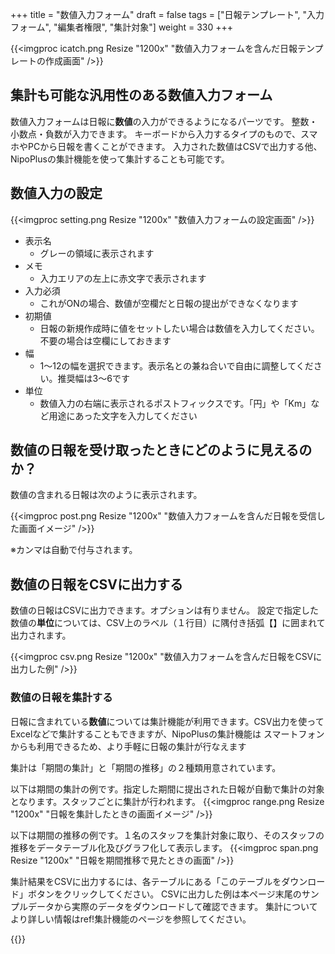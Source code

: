 +++
title = "数値入力フォーム"
draft = false
tags = ["日報テンプレート", "入力フォーム", "編集者権限", "集計対象"]
weight = 330
+++

{{<imgproc icatch.png Resize "1200x" "数値入力フォームを含んだ日報テンプレートの作成画面" />}}

## 集計も可能な汎用性のある数値入力フォーム

数値入力フォームは日報に**数値**の入力ができるようになるパーツです。
整数・小数点・負数が入力できます。
キーボードから入力するタイプのもので、スマホやPCから日報を書くことができます。
入力された数値はCSVで出力する他、NipoPlusの集計機能を使って集計することも可能です。

## 数値入力の設定

{{<imgproc setting.png Resize "1200x" "数値入力フォームの設定画面" />}}

- 表示名
  - グレーの領域に表示されます
- メモ
  - 入力エリアの左上に赤文字で表示されます
- 入力必須
  - これがONの場合、数値が空欄だと日報の提出ができなくなります
- 初期値
  - 日報の新規作成時に値をセットしたい場合は数値を入力してください。不要の場合は空欄にしておきます
- 幅
  - 1〜12の幅を選択できます。表示名との兼ね合いで自由に調整してください。推奨幅は3〜6です
- 単位
  - 数値入力の右端に表示されるポストフィックスです。「円」や「Km」など用途にあった文字を入力してください

## 数値の日報を受け取ったときにどのように見えるのか？

数値の含まれる日報は次のように表示されます。

{{<imgproc post.png Resize "1200x" "数値入力フォームを含んだ日報を受信した画面イメージ" />}}

※カンマは自動で付与されます。

## 数値の日報をCSVに出力する

数値の日報はCSVに出力できます。オプションは有りません。
設定で指定した数値の**単位**については、CSV上のラベル（１行目）に隅付き括弧【】に囲まれて出力されます。

{{<imgproc csv.png Resize "1200x" "数値入力フォームを含んだ日報をCSVに出力した例" />}}

### 数値の日報を集計する

日報に含まれている**数値**については集計機能が利用できます。CSV出力を使ってExcelなどで集計することもできますが、NipoPlusの集計機能は
スマートフォンからも利用できるため、より手軽に日報の集計が行なえます

集計は「期間の集計」と「期間の推移」の２種類用意されています。

以下は期間の集計の例です。指定した期間に提出された日報が自動で集計の対象となります。スタッフごとに集計が行われます。
{{<imgproc range.png Resize "1200x" "日報を集計したときの画面イメージ" />}}


以下は期間の推移の例です。１名のスタッフを集計対象に取り、そのスタッフの推移をデータテーブル化及びグラフ化して表示します。
{{<imgproc span.png Resize "1200x" "日報を期間推移で見たときの画面" />}}

集計結果をCSVに出力するには、各テーブルにある「このテーブルをダウンロード」ボタンをクリックしてください。
CSVに出力した例は本ページ末尾のサンプルデータから実際のデータをダウンロードして確認できます。
集計についてより詳しい情報はref!集計機能のページを参照してください。

{{<attachments style="orange" />}}
